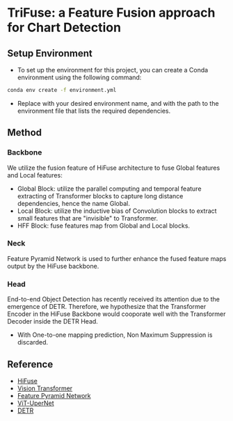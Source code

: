 # TriFuse: a Feature Fusion approach for Chart Detection

## Setup Environment

- To set up the environment for this project, you can create a Conda environment using the following command:

```bash
conda env create -f environment.yml
```

- Replace <env> with your desired environment name, and <this file> with the path to the environment file that lists the required dependencies.

## Method

### Backbone

We utilize the fusion feature of HiFuse architecture to fuse Global features and Local features:

- Global Block: utilize the parallel computing and temporal feature extracting of Transformer blocks to capture long distance dependencies, hence the name Global.
- Local Block: utilize the inductive bias of Convolution blocks to extract small features that are "invisible" to Transformer.
- HFF Block: fuse features map from Global and Local blocks.

### Neck

Feature Pyramid Network is used to further enhance the fused feature maps output by the HiFuse backbone.

### Head

End-to-end Object Detection has recently received its attention due to the emergence of DETR. Therefore, we hypothesize that the Transformer Encoder in the HiFuse Backbone would cooporate well with the Transformer Decoder inside the DETR Head.

- With One-to-one mapping prediction, Non Maximum Suppression is discarded.

## Reference

- [HiFuse](https://arxiv.org/abs/2209.10218)
- [Vision Transformer](https://arxiv.org/abs/2010.11929)
- [Feature Pyramid Network](https://arxiv.org/abs/1612.03144)
- [ViT-UperNet](https://link.springer.com/article/10.1007/s40747-024-01359-6)
- [DETR](https://arxiv.org/abs/2005.12872)
